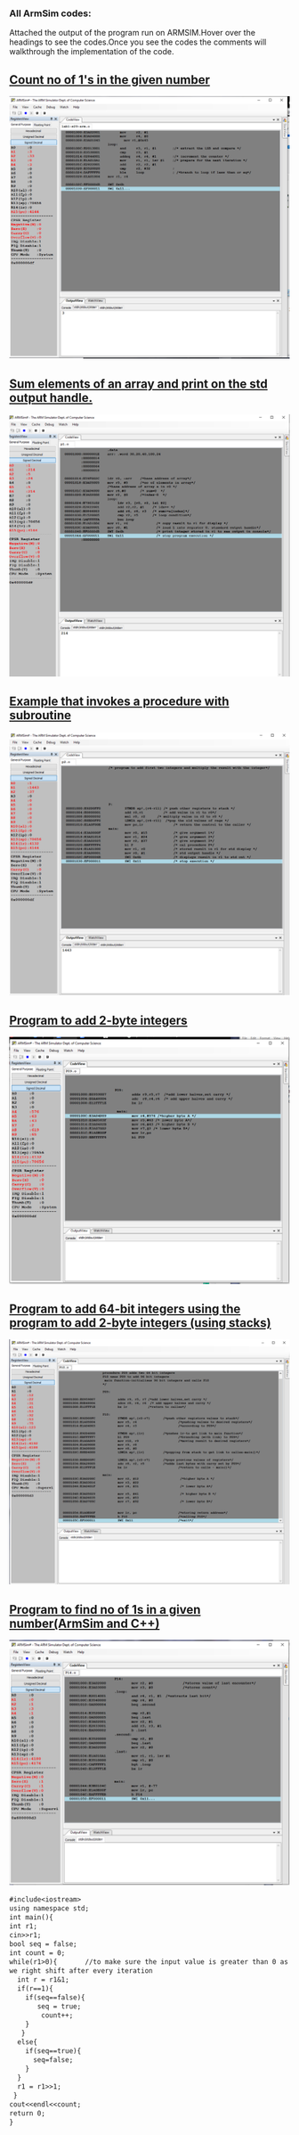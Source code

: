 ### All ArmSim codes:
Attached the output of the program run on ARMSIM.Hover over the headings to see the codes.Once you see the codes the comments will walkthrough the implementation of the code.
## [Count no of 1's in the given number](ArmSim/Count_1s.s)
![](https://github.com/ashcode028/Computer-Organisation/blob/5444076cc344c27cb0ecf63e18514f23e054804d/ArmSim/Count1s.png)
## [Sum elements of an array and print on the std output handle.](ArmSim/p1.s)
![](https://github.com/ashcode028/Computer-Organisation/blob/5444076cc344c27cb0ecf63e18514f23e054804d/ArmSim/P1.png)
## [Example that invokes a procedure with subroutine](ArmSim/p2.s)
![](https://github.com/ashcode028/Computer-Organisation/blob/5444076cc344c27cb0ecf63e18514f23e054804d/ArmSim/P2.png)
## [Program to add 2-byte integers](ArmSim/P09.s)
![](https://github.com/ashcode028/Computer-Organisation/blob/5444076cc344c27cb0ecf63e18514f23e054804d/ArmSim/P09.png)
## [Program to add 64-bit integers using the program to add 2-byte integers (using stacks)](ArmSim/P10.s)
![](https://github.com/ashcode028/Computer-Organisation/blob/5444076cc344c27cb0ecf63e18514f23e054804d/ArmSim/P10A.png)
## [Program to find no of 1s in a given number(ArmSim and C++)](ArmSim/P14.s)
![](https://github.com/ashcode028/Computer-Organisation/blob/5444076cc344c27cb0ecf63e18514f23e054804d/ArmSim/P14.png)
```
#include<iostream>
using namespace std;
int main(){
int r1;
cin>>r1;
bool seq = false;
int count = 0;
while(r1>0){       //to make sure the input value is greater than 0 as we right shift after every iteration
  int r = r1&1;
  if(r==1){
    if(seq==false){              
       seq = true;
        count++;
    }
   }
  else{
    if(seq==true){
      seq=false;
    }
  }
  r1 = r1>>1;
 }
cout<<endl<<count;
return 0;
}
```
